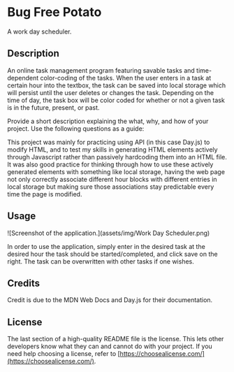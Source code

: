 # Bug Free Potato
A work day scheduler.

## Description

An online task management program featuring savable tasks and time-dependent color-coding of the tasks. When the user enters in a task at certain hour into the textbox, the task can be saved into local storage which will persist until the user deletes or changes the task. Depending on the time of day, the task box will be color coded for whether or not a given task is in the future, present, or past.

Provide a short description explaining the what, why, and how of your project. Use the following questions as a guide:

This project was mainly for practicing using API (in this case Day.js) to modify HTML, and to test my skills in generating HTML elements actively through Javascript rather than passively hardcoding them into an HTML file. It was also good practice for thinking through how to use these actively generated elements with something like local storage, having the web page not only correctly associate different hour blocks with different entries in local storage but making sure those associations stay predictable every time the page is modified.

## Usage

![Screenshot of the application.](assets/img/Work Day Scheduler.png)

In order to use the application, simply enter in the desired task at the desired hour the task should be started/completed, and click save on the right. The task can be overwritten with other tasks if one wishes.

## Credits

Credit is due to the MDN Web Docs and Day.js for their documentation.

## License

The last section of a high-quality README file is the license. This lets other developers know what they can and cannot do with your project. If you need help choosing a license, refer to [https://choosealicense.com/](https://choosealicense.com/).
